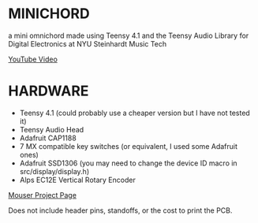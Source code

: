 # MINICHORD
 a mini omnichord made using Teensy 4.1 and the Teensy Audio Library for Digital Electronics at NYU Steinhardt Music Tech

 [YouTube Video](https://www.youtube.com/watch?v=LYFFMY3H_Zw)

# HARDWARE
 - Teensy 4.1 (could probably use a cheaper version but I have not tested it)
 - Teensy Audio Head
 - Adafruit CAP1188 
 - 7 MX compatible key switches (or equivalent, I used some Adafruit ones)
 - Adafruit SSD1306 (you may need to change the device ID macro in src/display/display.h)
 - Alps EC12E Vertical Rotary Encoder

[Mouser Project Page](https://www.mouser.com/ProjectManager/ProjectDetail.aspx?AccessID=75f0d25f79)

Does not include header pins, standoffs, or the cost to print the PCB. 

